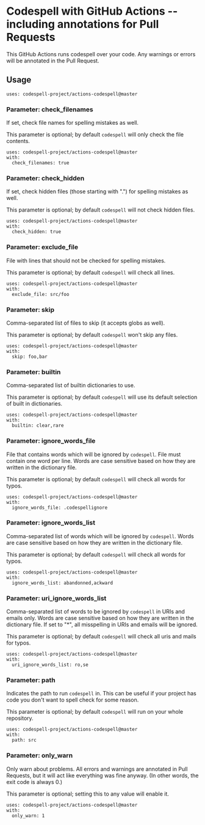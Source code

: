 # Codespell with GitHub Actions -- including annotations for Pull Requests

This GitHub Actions runs codespell over your code.
Any warnings or errors will be annotated in the Pull Request.

## Usage

```
uses: codespell-project/actions-codespell@master
```

### Parameter: check_filenames

If set, check file names for spelling mistakes as well.

This parameter is optional; by default `codespell` will only check the file contents.

```
uses: codespell-project/actions-codespell@master
with:
  check_filenames: true
```

### Parameter: check_hidden

If set, check hidden files (those starting with ".") for spelling mistakes as well.

This parameter is optional; by default `codespell` will not check hidden files.

```
uses: codespell-project/actions-codespell@master
with:
  check_hidden: true
```

### Parameter: exclude_file

File with lines that should not be checked for spelling mistakes.

This parameter is optional; by default `codespell` will check all lines.

```
uses: codespell-project/actions-codespell@master
with:
  exclude_file: src/foo
```

### Parameter: skip

Comma-separated list of files to skip (it accepts globs as well).

This parameter is optional; by default `codespell` won't skip any files.

```
uses: codespell-project/actions-codespell@master
with:
  skip: foo,bar
```

### Parameter: builtin

Comma-separated list of builtin dictionaries to use.

This parameter is optional; by default `codespell` will use its default selection of built in dictionaries.

```
uses: codespell-project/actions-codespell@master
with:
  builtin: clear,rare
```

### Parameter: ignore_words_file

File that contains words which will be ignored by `codespell`. File must contain one word per line.
Words are case sensitive based on how they are written in the dictionary file.

This parameter is optional; by default `codespell` will check all words for typos.

```
uses: codespell-project/actions-codespell@master
with:
  ignore_words_file: .codespellignore
```

### Parameter: ignore_words_list

Comma-separated list of words which will be ignored by `codespell`.
Words are case sensitive based on how they are written in the dictionary file.

This parameter is optional; by default `codespell` will check all words for typos.

```
uses: codespell-project/actions-codespell@master
with:
  ignore_words_list: abandonned,ackward
```

### Parameter: uri_ignore_words_list

Comma-separated list of words to be ignored by `codespell` in URIs and emails only.
Words are case sensitive based on how they are written in the dictionary file.
If set to "*", all misspelling in URIs and emails will be ignored.

This parameter is optional; by default `codespell` will check all uris and mails
for typos.

```
uses: codespell-project/actions-codespell@master
with:
  uri_ignore_words_list: ro,se
```

### Parameter: path

Indicates the path to run `codespell` in.
This can be useful if your project has code you don't want to spell check for some reason.

This parameter is optional; by default `codespell` will run on your whole repository.

```
uses: codespell-project/actions-codespell@master
with:
  path: src
```

### Parameter: only_warn

Only warn about problems.
All errors and warnings are annotated in Pull Requests, but it will act like everything was fine anyway.
(In other words, the exit code is always 0.)

This parameter is optional; setting this to any value will enable it.

```
uses: codespell-project/actions-codespell@master
with:
  only_warn: 1
```
